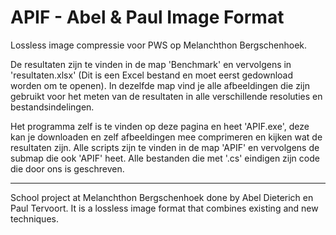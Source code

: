 # APIF - Abel & Paul Image Format

Lossless image compressie voor PWS op Melanchthon Bergschenhoek.

De resultaten zijn te vinden in de map 'Benchmark' en vervolgens in 'resultaten.xlsx' (Dit is een Excel bestand en moet eerst gedownload worden om te openen). In dezelfde map vind je alle afbeeldingen die zijn gebruikt voor het meten van de resultaten in alle verschillende resoluties en bestandsindelingen.

Het programma zelf is te vinden op deze pagina en heet 'APIF.exe', deze kan je downloaden en zelf afbeeldingen mee comprimeren en kijken wat de resultaten zijn.
Alle scripts zijn te vinden in de map 'APIF' en vervolgens de submap die ook 'APIF' heet. Alle bestanden die met '.cs' eindigen zijn code die door ons is geschreven.

---------------------------------------

School project at Melanchthon Bergschenhoek done by Abel Dieterich en Paul Tervoort. It is a lossless image format that combines existing and new techniques.

